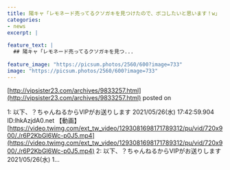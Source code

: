 ```yaml
---
title: 陽キャ「レモネード売ってるクソガキを見つけたので、ボコしたいと思います！w」
categories:
- news
excerpt: |
  
feature_text: |
  ## 陽キャ「レモネード売ってるクソガキを見つ...
  
feature_image: "https://picsum.photos/2560/600?image=733"
image: "https://picsum.photos/2560/600?image=733"
---
```


[http://vipsister23.com/archives/9833257.html](http://vipsister23.com/archives/9833257.html)
posted on 

<!--more-->

1: 以下、？ちゃんねるからVIPがお送りします 2021/05/26(水) 17:42:59.904 ID:lhkAzjdA0.net 【動画】[https://video.twimg.com/ext_tw_video/1293081698171789312/pu/vid/720x900/./r6P2KbGI6Wc-p0J5.mp4](https://video.twimg.com/ext_tw_video/1293081698171789312/pu/vid/720x900/./r6P2KbGI6Wc-p0J5.mp4) 2: 以下、？ちゃんねるからVIPがお送りします 2021/05/26(水) 1...
